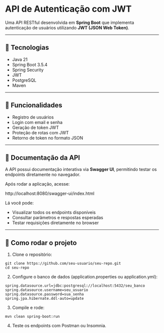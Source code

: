 # API de Autenticação com JWT

Uma API RESTful desenvolvida em **Spring Boot** que implementa autenticação de usuários utilizando **JWT (JSON Web Token)**.

---

## 🔹 Tecnologias

- Java 21
- Spring Boot 3.5.4
- Spring Security
- JWT
- PostgreSQL
- Maven

---

## 🔹 Funcionalidades

- Registro de usuários
- Login com email e senha
- Geração de token JWT
- Proteção de rotas com JWT
- Retorno de token no formato JSON

---

## 🔹 Documentação da API

A API possui documentação interativa via **Swagger UI**, permitindo testar os endpoints diretamente no navegador.

Após rodar a aplicação, acesse:

http://localhost:8080/swagger-ui/index.html

Lá você pode:

- Visualizar todos os endpoints disponíveis
- Consultar parâmetros e respostas esperadas
- Testar requisições diretamente no browser

---

## 🔹 Como rodar o projeto

1. Clone o repositório:

````
git clone https://github.com/seu-usuario/seu-repo.git
cd seu-repo
````

2. Configure o banco de dados (application.properties ou application.yml):

```
spring.datasource.url=jdbc:postgresql://localhost:5432/seu_banco
spring.datasource.username=seu_usuario
spring.datasource.password=sua_senha
spring.jpa.hibernate.ddl-auto=update
```

3. Compile e rode:

```
mvn clean spring-boot:run
```

4. Teste os endpoints com Postman ou Insomnia.

